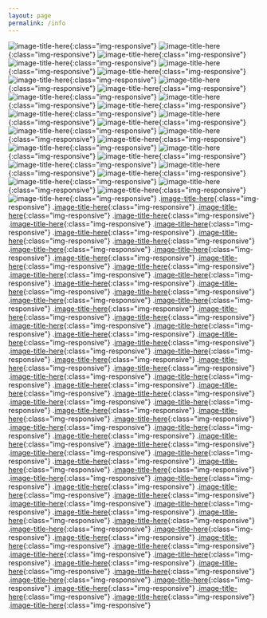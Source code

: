 ```yaml
---
layout: page
permalink: /info
---
```

![image-title-here](images/006.jpg){:class="img-responsive"}
![image-title-here](images/008.jpg){:class="img-responsive"}
![image-title-here](images/009.jpg){:class="img-responsive"}
![image-title-here](images/012.jpg){:class="img-responsive"}
![image-title-here](images/016.jpg){:class="img-responsive"}
![image-title-here](images/020.jpg){:class="img-responsive"}
![image-title-here](images/025.jpg){:class="img-responsive"}
![image-title-here](images/028.jpg){:class="img-responsive"}
![image-title-here](images/029.jpg){:class="img-responsive"}
![image-title-here](images/030.jpg){:class="img-responsive"}
![image-title-here](images/031.jpg){:class="img-responsive"}
![image-title-here](images/032.jpg){:class="img-responsive"}
![image-title-here](images/036.jpg){:class="img-responsive"}
![image-title-here](images/039.jpg){:class="img-responsive"}
![image-title-here](images/043.jpg){:class="img-responsive"}
![image-title-here](images/045.jpg){:class="img-responsive"}
![image-title-here](images/046.jpg){:class="img-responsive"}
![image-title-here](images/049.jpg){:class="img-responsive"}
![image-title-here](images/051.jpg){:class="img-responsive"}
![image-title-here](images/054.jpg){:class="img-responsive"}
![image-title-here](images/056.jpg){:class="img-responsive"}
![image-title-here](images/058.jpg){:class="img-responsive"}
![image-title-here](images/060.jpg){:class="img-responsive"}
![image-title-here](images/065.jpg){:class="img-responsive"}
![image-title-here](images/069.jpg){:class="img-responsive"}
![image-title-here](images/071.jpg){:class="img-responsive"}
![image-title-here](images/076.jpg){:class="img-responsive"}
![image-title-here](images/083.jpg){:class="img-responsive"}
.[image-title-here](images/084.jpg){:class="img-responsive"}
.[image-title-here](images/088.jpg){:class="img-responsive"}
.[image-title-here](images/096.jpg){:class="img-responsive"}
.[image-title-here](images/102.jpg){:class="img-responsive"}
.[image-title-here](images/104.jpg){:class="img-responsive"}
.[image-title-here](images/113.jpg){:class="img-responsive"}
.[image-title-here](images/116.jpg){:class="img-responsive"}
.[image-title-here](images/119.jpg){:class="img-responsive"}
.[image-title-here](images/120.jpg){:class="img-responsive"}
.[image-title-here](images/121.jpg){:class="img-responsive"}
.[image-title-here](images/125.jpg){:class="img-responsive"}
.[image-title-here](images/127.jpg){:class="img-responsive"}
.[image-title-here](images/130.jpg){:class="img-responsive"}
.[image-title-here](images/131.jpg){:class="img-responsive"}
.[image-title-here](images/140.jpg){:class="img-responsive"}
.[image-title-here](images/142.jpg){:class="img-responsive"}
.[image-title-here](images/143.jpg){:class="img-responsive"}
.[image-title-here](images/145.jpg){:class="img-responsive"}
.[image-title-here](images/146.jpg){:class="img-responsive"}
.[image-title-here](images/147.jpg){:class="img-responsive"}
.[image-title-here](images/149.jpg){:class="img-responsive"}
.[image-title-here](images/151.jpg){:class="img-responsive"}
.[image-title-here](images/157.jpg){:class="img-responsive"}
.[image-title-here](images/159.jpg){:class="img-responsive"}
.[image-title-here](images/177.jpg){:class="img-responsive"}
.[image-title-here](images/181.jpg){:class="img-responsive"}
.[image-title-here](images/184.jpg){:class="img-responsive"}
.[image-title-here](images/189.jpg){:class="img-responsive"}
.[image-title-here](images/195.jpg){:class="img-responsive"}
.[image-title-here](images/203.jpg){:class="img-responsive"}
.[image-title-here](images/205.jpg){:class="img-responsive"}
.[image-title-here](images/207.jpg){:class="img-responsive"}
.[image-title-here](images/210.jpg){:class="img-responsive"}
.[image-title-here](images/212.jpg){:class="img-responsive"}
.[image-title-here](images/216.jpg){:class="img-responsive"}
.[image-title-here](images/217.jpg){:class="img-responsive"}
.[image-title-here](images/218.jpg){:class="img-responsive"}
.[image-title-here](images/219.jpg){:class="img-responsive"}
.[image-title-here](images/221.jpg){:class="img-responsive"}
.[image-title-here](images/224.jpg){:class="img-responsive"}
.[image-title-here](images/230.jpg){:class="img-responsive"}
.[image-title-here](images/232.jpg){:class="img-responsive"}
.[image-title-here](images/236.jpg){:class="img-responsive"}
.[image-title-here](images/239.jpg){:class="img-responsive"}
.[image-title-here](images/245.jpg){:class="img-responsive"}
.[image-title-here](images/247.jpg){:class="img-responsive"}
.[image-title-here](images/251.jpg){:class="img-responsive"}
.[image-title-here](images/252.jpg){:class="img-responsive"}
.[image-title-here](images/259.jpg){:class="img-responsive"}
.[image-title-here](images/260.jpg){:class="img-responsive"}
.[image-title-here](images/263.jpg){:class="img-responsive"}
.[image-title-here](images/266.jpg){:class="img-responsive"}
.[image-title-here](images/268.jpg){:class="img-responsive"}
.[image-title-here](images/269.jpg){:class="img-responsive"}
.[image-title-here](images/271.jpg){:class="img-responsive"}
.[image-title-here](images/273.jpg){:class="img-responsive"}
.[image-title-here](images/276.jpg){:class="img-responsive"}
.[image-title-here](images/278.jpg){:class="img-responsive"}
.[image-title-here](images/286.jpg){:class="img-responsive"}
.[image-title-here](images/290.jpg){:class="img-responsive"}
.[image-title-here](images/291.jpg){:class="img-responsive"}
.[image-title-here](images/294.jpg){:class="img-responsive"}
.[image-title-here](images/295.jpg){:class="img-responsive"}
.[image-title-here](images/297.jpg){:class="img-responsive"}
.[image-title-here](images/298.jpg){:class="img-responsive"}
.[image-title-here](images/299.jpg){:class="img-responsive"}
.[image-title-here](images/302.jpg){:class="img-responsive"}
.[image-title-here](images/312.jpg){:class="img-responsive"}
.[image-title-here](images/317.jpg){:class="img-responsive"}
.[image-title-here](images/321.jpg){:class="img-responsive"}
.[image-title-here](images/322.jpg){:class="img-responsive"}
.[image-title-here](images/325.jpg){:class="img-responsive"}
.[image-title-here](images/329.jpg){:class="img-responsive"}
.[image-title-here](images/336.jpg){:class="img-responsive"}
.[image-title-here](images/340.jpg){:class="img-responsive"}
.[image-title-here](images/347.jpg){:class="img-responsive"}
.[image-title-here](images/353.jpg){:class="img-responsive"}
.[image-title-here](images/367.jpg){:class="img-responsive"}
.[image-title-here](images/369.jpg){:class="img-responsive"}
.[image-title-here](images/381.jpg){:class="img-responsive"}
